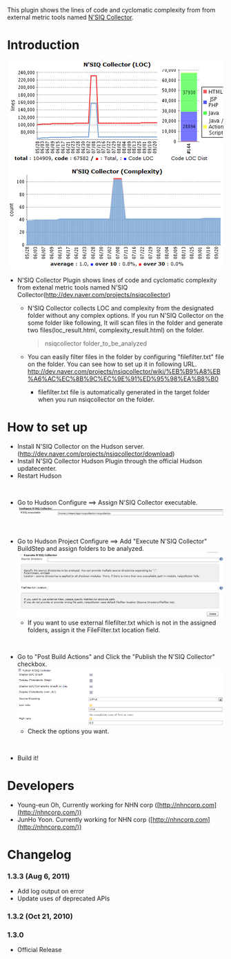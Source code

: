 This plugin shows the lines of code and cyclomatic complexity from from
external metric tools named [N'SIQ
Collector](http://dev.naver.com/projects/nsiqcollector).

# Introduction

![](docs/images/pic1.png)

-   N'SIQ Collector Plugin shows lines of code and cyclomatic complexity
    from extenal metric tools named N'SIQ
    Collector(<http://dev.naver.com/projects/nsiqcollector>)
    -   N'SIQ Collector collects LOC and complexity from the designated
        folder without any complex options. If you run N'SIQ Collector
        on the some folder like following, It will scan files in the
        folder and generate two files(loc\_result.html,
        complexity\_result.html) on the folder.

        > nsiqcollector folder\_to\_be\_analyzed

    -   You can easily filter files in the folder by configuring
        "filefilter.txt" file on the folder. You can see how to set up
        it in following URL.
        <http://dev.naver.com/projects/nsiqcollector/wiki/%EB%B9%A8%EB%A6%AC%EC%8B%9C%EC%9E%91%ED%95%98%EA%B8%B0>
        -   filefilter.txt file is automatically generated in the target
            folder when you run nsiqcollector on the folder.

# How to set up

-   Install N'SIQ Collector on the Hudson
    server.(<http://dev.naver.com/projects/nsiqcollector/download>)
-   Install N'SIQ Collector Hudson Plugin through the official Hudson
    updatecenter.
-   Restart Hudson

&nbsp;

-   Go to Hudson Configure ==\> Assign N'SIQ Collector executable.  
    ![](docs/images/pic2.png)

&nbsp;

-   Go to Hudson Project Configure ==\> Add "Execute N'SIQ Collector"
    BuildStep and assign folders to be analyzed.  
    ![](docs/images/pic3.png)
    -   If you want to use external filefilter.txt which is not in the
        assigned folders, assign it the FileFilter.txt location field.

&nbsp;

-   Go to "Post Build Actions" and Click the "Publish the N'SIQ
    Collector" checkbox.  
    ![](docs/images/pic4.png)
    -   Check the options you want.

&nbsp;

-   Build it!

# Developers

-   Young-eun Oh, Currently working for NHN corp
    ([http://nhncorp.com](http://nhncorp.com/))
-   JunHo Yoon. Currently working for NHN corp
    ([http://nhncorp.com](http://nhncorp.com/))

# Changelog

### 1.3.3 (Aug 6, 2011)

-   Add log output on error
-   Update uses of deprecated APIs

### 1.3.2 (Oct 21, 2010)

### 1.3.0

-   Official Release
